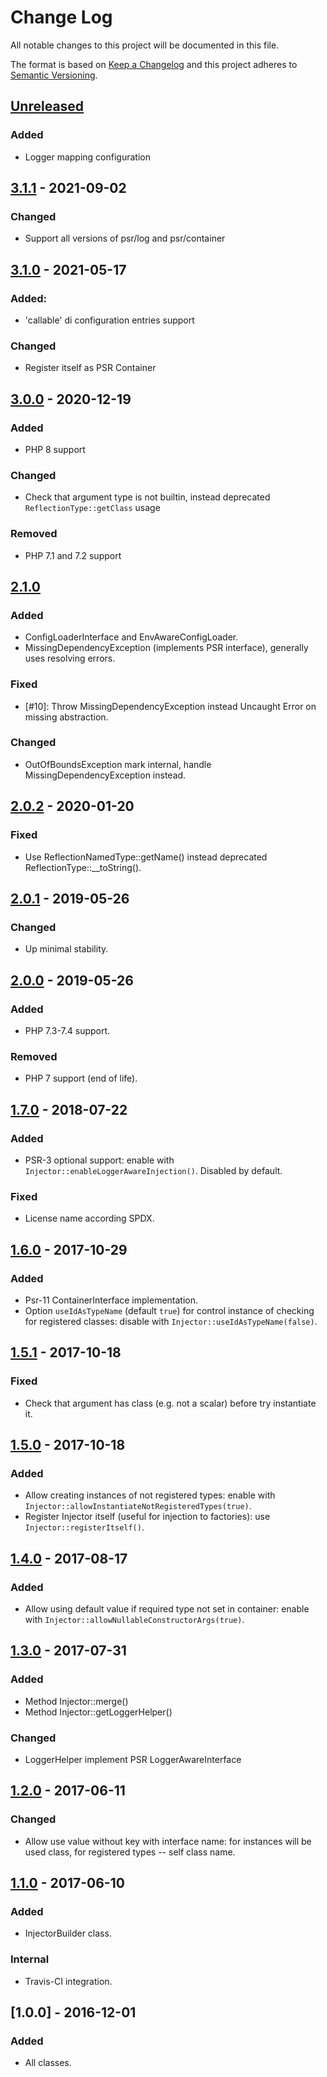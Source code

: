 # Change Log
All notable changes to this project will be documented in this file.

The format is based on [Keep a Changelog](http://keepachangelog.com/)
and this project adheres to [Semantic Versioning](http://semver.org/).

## [Unreleased]

### Added
- Logger mapping configuration

## [3.1.1] - 2021-09-02
### Changed
- Support all versions of psr/log and psr/container 

## [3.1.0] - 2021-05-17
### Added:
- 'callable' di configuration entries support

### Changed
- Register itself as PSR Container 

## [3.0.0] - 2020-12-19
### Added
- PHP 8 support

### Changed
- Check that argument type is not builtin, instead deprecated `ReflectionType::getClass` usage

### Removed
- PHP 7.1 and 7.2 support

## [2.1.0]
### Added
- ConfigLoaderInterface and EnvAwareConfigLoader.
- MissingDependencyException (implements PSR interface), generally uses resolving errors. 

### Fixed
- [#10]: Throw MissingDependencyException instead Uncaught Error on missing abstraction.

### Changed
- OutOfBoundsException mark internal, handle MissingDependencyException instead.

## [2.0.2] - 2020-01-20
### Fixed
- Use ReflectionNamedType::getName() instead deprecated ReflectionType::__toString(). 

## [2.0.1] - 2019-05-26
### Changed
- Up minimal stability. 

## [2.0.0] - 2019-05-26
### Added 
- PHP 7.3-7.4 support. 

### Removed
- PHP 7 support (end of life). 

## [1.7.0] - 2018-07-22
### Added
- PSR-3 optional support: enable with `Injector::enableLoggerAwareInjection()`. Disabled by default. 

### Fixed
- License name according SPDX.

## [1.6.0] - 2017-10-29
### Added
- Psr-11 ContainerInterface implementation. 
- Option `useIdAsTypeName` (default `true`) for control instance of checking for registered classes: disable with `Injector::useIdAsTypeName(false)`.  

## [1.5.1] - 2017-10-18
### Fixed 
- Check that argument has class (e.g. not a scalar) before try instantiate it. 

## [1.5.0] - 2017-10-18
### Added
- Allow creating instances of not registered types: enable with `Injector::allowInstantiateNotRegisteredTypes(true)`.
- Register Injector itself (useful for injection to factories): use `Injector::registerItself()`. 

## [1.4.0] - 2017-08-17
### Added
- Allow using default value if required type not set in container: enable with `Injector::allowNullableConstructorArgs(true)`.

## [1.3.0] - 2017-07-31
### Added
- Method Injector::merge()
- Method Injector::getLoggerHelper()

### Changed
- LoggerHelper implement PSR LoggerAwareInterface

## [1.2.0] - 2017-06-11 
### Changed
- Allow use value without key with interface name: for instances will be used class, for registered types -- self class name.  

## [1.1.0] - 2017-06-10 
### Added
- InjectorBuilder class. 

### Internal 
- Travis-CI integration. 

## [1.0.0] - 2016-12-01
### Added
- All classes. 

[Unreleased]: https://github.com/FreeElephants/php-di/compare/3.1.1...HEAD
[3.1.1]: https://github.com/FreeElephants/php-di/compare/3.1.0...3.1.1
[3.1.0]: https://github.com/FreeElephants/php-di/compare/3.0.0...3.1.0
[3.0.0]: https://github.com/FreeElephants/php-di/compare/2.1.0...3.0.0
[2.1.0]: https://github.com/FreeElephants/php-di/compare/2.0.2...2.1.0
[2.0.2]: https://github.com/FreeElephants/php-di/compare/2.0.1...2.0.2
[2.0.1]: https://github.com/FreeElephants/php-di/compare/2.0.0...2.0.1
[2.0.0]: https://github.com/FreeElephants/php-di/compare/1.7.0...2.0.0
[1.7.0]: https://github.com/FreeElephants/php-di/compare/1.6.0...1.7.0
[1.6.0]: https://github.com/FreeElephants/php-di/compare/1.5.1...1.6.0
[1.5.1]: https://github.com/FreeElephants/php-di/compare/1.5.0...1.5.1
[1.5.0]: https://github.com/FreeElephants/php-di/compare/1.4.0...1.5.0
[1.4.0]: https://github.com/FreeElephants/php-di/compare/1.3.0...1.4.0
[1.3.0]: https://github.com/FreeElephants/php-di/compare/1.2.0...1.3.0
[1.2.0]: https://github.com/FreeElephants/php-di/compare/1.1.0...1.2.0
[1.1.0]: https://github.com/FreeElephants/php-di/compare/1.0.0...1.1.0
